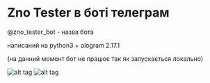 # Zno Tester в боті телеграм 

@zno_tester_bot - назва бота

написаний на python3 + aiogram 2.17.1

(на данний момент бот не працює так як запускається локально)

![alt tag](file:///home/oleksa/%D0%94%D0%BE%D0%BA%D1%83%D0%BC%D0%B5%D0%BD%D1%82%D1%8B/Untitled.png) 
![alt tag](https://icon2.cleanpng.com/20180625/khb/kisspng-telegram-logo-telegram-icon-5b3162e9cb1385.0766563815299632418318.jpg)
